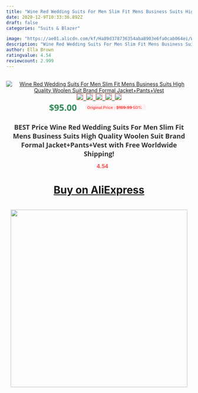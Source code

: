 ```yaml
---
title: "Wine Red Wedding Suits For Men Slim Fit Mens Business Suits High Quality Woolen Suit Brand Formal Jacket+Pants+Vest"
date: 2020-12-9T10:33:36.892Z
draft: false
categories: "Suits & Blazer"

image: "https://ae01.alicdn.com/kf/Ha89d378736354aba8903e6fa0cab064ei/Wine-Red-Wedding-Suits-For-Men-Slim-Fit-Mens-Business-Suits-High-Quality-Woolen-Suit-Brand.jpg"
description: "Wine Red Wedding Suits For Men Slim Fit Mens Business Suits High Quality Woolen Suit Brand Formal Jacket+Pants+Vest"
author: Ella Brown
ratingvalue: 4.54
reviewcount: 2.999
---
```

<br>
<div style="text-align: center;">
<a href="https://s.click.aliexpress.com/e/_AYk7JX" target="_blank" rel="nofollow noopener noreferrer"><img alt="Wine Red Wedding Suits For Men Slim Fit Mens Business Suits High Quality Woolen Suit Brand Formal Jacket+Pants+Vest" class="magnifier-image" src="https://ae01.alicdn.com/kf/Ha89d378736354aba8903e6fa0cab064ei/Wine-Red-Wedding-Suits-For-Men-Slim-Fit-Mens-Business-Suits-High-Quality-Woolen-Suit-Brand.jpg_640x640.jpg">
<br>
<img style="border:1px solid salmon" src="https://ae01.alicdn.com/kf/Ha89d378736354aba8903e6fa0cab064ei/Wine-Red-Wedding-Suits-For-Men-Slim-Fit-Mens-Business-Suits-High-Quality-Woolen-Suit-Brand.jpg_120x120.jpg">&nbsp;&nbsp;<img style="border:1px solid salmon" src="https://ae01.alicdn.com/kf/Ha06755c8c5aa4f78b908909607428dfcO/Wine-Red-Wedding-Suits-For-Men-Slim-Fit-Mens-Business-Suits-High-Quality-Woolen-Suit-Brand.jpg_120x120.jpg">&nbsp;&nbsp;<img style="border:1px solid salmon" src="https://ae01.alicdn.com/kf/Hcb9caee81407466fbaf9c3689239d099n/Wine-Red-Wedding-Suits-For-Men-Slim-Fit-Mens-Business-Suits-High-Quality-Woolen-Suit-Brand.jpg_120x120.jpg">&nbsp;&nbsp;<img style="border:1px solid salmon" src="https://ae01.alicdn.com/kf/H12db51f2d8674c29be089377bba0b0b54/Wine-Red-Wedding-Suits-For-Men-Slim-Fit-Mens-Business-Suits-High-Quality-Woolen-Suit-Brand.jpg_120x120.jpg">&nbsp;&nbsp;<img style="border:1px solid salmon" src="https://ae01.alicdn.com/kf/H19b934b6bd2946c9bee17d04e5c0c4f8D/Wine-Red-Wedding-Suits-For-Men-Slim-Fit-Mens-Business-Suits-High-Quality-Woolen-Suit-Brand.jpg_120x120.jpg"></a></div><br0>
<div style="text-align: center;"><span style="background-color: white; border: 0px; box-sizing: border-box; color: seagreen; display: inline-block; font-family: &quot;open sans&quot; , &quot;arial&quot; , &quot;helvetica&quot; , sans-serif , &quot;heiti&quot;; font-size: 24px; font-stretch: inherit; font-weight: 700; line-height: inherit; margin: 0px 10px 0px 0px; padding: 0px; vertical-align: middle;">$95.00 </span>
<span style="background: rgb(255 , 241 , 241); border-radius: 3px; border: 0px; box-sizing: border-box; color: #ff4747; display: inline-block; font-family: inherit; font-size: 12px; font-stretch: inherit; font-style: inherit; font-variant: inherit; font-weight: 600; line-height: inherit; margin: 0px; padding: 2px 5px; transform: scale(0.9); vertical-align: middle;">Original Price : <b style="text-decoration: line-through;">$189.99 </b> 50%&nbsp;&nbsp;</span></div>
<h1 style="color: #333333; display: inline-block; font-family: &quot;open sans&quot; , &quot;arial&quot; , &quot;helvetica&quot; , sans-serif , &quot;heiti&quot;; font-size: 18px; font-stretch: inherit; font-weight: 700; text-align: center;">BEST Price Wine Red Wedding Suits For Men Slim Fit Mens Business Suits High Quality Woolen Suit Brand Formal Jacket+Pants+Vest with Free Worldwide Shipping!</h1>
<div style="color: #ff4747; text-align: center;">
<img src="https://4.bp.blogspot.com/-M0ZcTcb-5uY/XleCXlxnR4I/AAAAAAAAAEc/OrjgMkXV1oMQFaCRZj5HQwOCBcu3w1FegCPcBGAYYCw/s1600/star.png" style="height: 15px;">&nbsp;<b>4.54</b></div>
<div class="button_cont" align="center"><a class="buynow_a" href="https://s.click.aliexpress.com/e/_AYk7JX" target="_blank" rel="nofollow noopener noreferrer"><H1>Buy on AliExpress</H1></a></div><br>
<div class="separator" style="clear: both; text-align: center;">
<img src="https://lh3.googleusercontent.com/-pTy5HemUv9M/XlePHvY0dAI/AAAAAAAAAE4/0nX5iRUoIWY8eMW9Dpxeirr157OZliDIgCLcBGAsYHQ/s1600/badge.gif" width="480">
</div>
